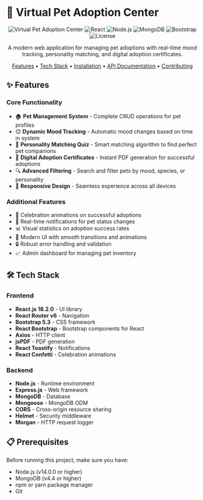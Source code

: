 # 🐾 Virtual Pet Adoption Center

<div align="center">

![Virtual Pet Adoption Center](https://img.shields.io/badge/Pet%20Adoption-Center-blue?style=for-the-badge&logo=github)
![React](https://img.shields.io/badge/React-18.2.0-61DAFB?style=for-the-badge&logo=react)
![Node.js](https://img.shields.io/badge/Node.js-14+-339933?style=for-the-badge&logo=node.js)
![MongoDB](https://img.shields.io/badge/MongoDB-4.4+-47A248?style=for-the-badge&logo=mongodb)
![Bootstrap](https://img.shields.io/badge/Bootstrap-5.3-7952B3?style=for-the-badge&logo=bootstrap)
![License](https://img.shields.io/badge/License-MIT-yellow.svg?style=for-the-badge)

A modern web application for managing pet adoptions with real-time mood tracking, personality matching, and digital adoption certificates.

[Features](#-features) • [Tech Stack](#-tech-stack) • [Installation](#-installation) • [API Documentation](#-api-documentation) • [Contributing](#-contributing)

</div>

## ✨ Features

### Core Functionality
- 🏠 **Pet Management System** - Complete CRUD operations for pet profiles
- 😊 **Dynamic Mood Tracking** - Automatic mood changes based on time in system
- 🎯 **Personality Matching Quiz** - Smart matching algorithm to find perfect pet companions
- 📜 **Digital Adoption Certificates** - Instant PDF generation for successful adoptions
- 🔍 **Advanced Filtering** - Search and filter pets by mood, species, or personality
- 📱 **Responsive Design** - Seamless experience across all devices

### Additional Features
- 🎉 Celebration animations on successful adoptions
- 🔔 Real-time notifications for pet status changes
- 📊 Visual statistics on adoption success rates
- 🎨 Modern UI with smooth transitions and animations
- 🔒 Robust error handling and validation
- 📈 Admin dashboard for managing pet inventory

## 🛠️ Tech Stack

### Frontend
- **React.js 18.2.0** - UI library
- **React Router v6** - Navigation
- **Bootstrap 5.3** - CSS framework
- **React Bootstrap** - Bootstrap components for React
- **Axios** - HTTP client
- **jsPDF** - PDF generation
- **React Toastify** - Notifications
- **React Confetti** - Celebration animations

### Backend
- **Node.js** - Runtime environment
- **Express.js** - Web framework
- **MongoDB** - Database
- **Mongoose** - MongoDB ODM
- **CORS** - Cross-origin resource sharing
- **Helmet** - Security middleware
- **Morgan** - HTTP request logger

## 📋 Prerequisites

Before running this project, make sure you have:
- Node.js (v14.0.0 or higher)
- MongoDB (v4.4 or higher)
- npm or yarn package manager
- Git


